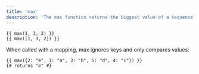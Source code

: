 ```yaml
---
title: 'max'
description: 'The max function returns the biggest value of a sequence or a set of values.'
---
```


```canvas
{{ max(1, 3, 2) }}
{{ max([1, 3, 2]) }}
```

When called with a mapping, max ignores keys and only compares values:

```canvas
{{ max({2: "e", 1: "a", 3: "b", 5: "d", 4: "c"}) }}
{# returns "e" #}
```
